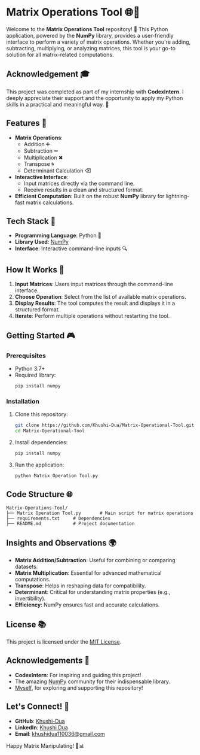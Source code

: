 # Matrix Operations Tool 🌐🔢

Welcome to the **Matrix Operations Tool** repository! 🌟 This Python application, powered by the **NumPy** library, provides a user-friendly interface to perform a variety of matrix operations. Whether you're adding, subtracting, multiplying, or analyzing matrices, this tool is your go-to solution for all matrix-related computations. 



## Acknowledgement 🎓

This project was completed as part of my internship with **CodexIntern**. I deeply appreciate their support and the opportunity to apply my Python skills in a practical and meaningful way. 🙏



## Features 🔄

- **Matrix Operations**:
  - Addition ➕
  - Subtraction ➖
  - Multiplication ✖
  - Transpose 🌀
  - Determinant Calculation ⌫
- **Interactive Interface**:
  - Input matrices directly via the command line.
  - Receive results in a clean and structured format.
- **Efficient Computation**: Built on the robust **NumPy** library for lightning-fast matrix calculations.



## Tech Stack 🧠

- **Programming Language**: Python 🐍
- **Library Used**: [NumPy](https://numpy.org/)
- **Interface**: Interactive command-line inputs 🔍



## How It Works 🚀

1. **Input Matrices**: Users input matrices through the command-line interface.
2. **Choose Operation**: Select from the list of available matrix operations.
3. **Display Results**: The tool computes the result and displays it in a structured format.
4. **Iterate**: Perform multiple operations without restarting the tool.



## Getting Started 🎮

### Prerequisites 

- Python 3.7+
- Required library:
  ```bash
  pip install numpy
  ```

### Installation 

1. Clone this repository:
   ```bash
   git clone https://github.com/Khushi-Dua/Matrix-Operational-Tool.git
   cd Matrix-Operational-Tool
   ```

2. Install dependencies:
   ```bash
   pip install numpy

   ```

3. Run the application:
   ```bash
   python Matrix Operation Tool.py 
   ```



## Code Structure 🌐

```
Matrix-Operations-Tool/
├── Matrix Operation Tool.py       # Main script for matrix operations
├── requirements.txt     # Dependencies
├── README.md            # Project documentation

```



## Insights and Observations 🌍

- **Matrix Addition/Subtraction**: Useful for combining or comparing datasets.
- **Matrix Multiplication**: Essential for advanced mathematical computations.
- **Transpose**: Helps in reshaping data for compatibility.
- **Determinant**: Critical for understanding matrix properties (e.g., invertibility).
- **Efficiency**: NumPy ensures fast and accurate calculations.




## License 📚

This project is licensed under the [MIT License](LICENSE).



## Acknowledgements 🎉

- **CodexIntern**: For inspiring and guiding this project!
- The amazing [NumPy](https://numpy.org/) community for their indispensable library.
- [Myself](https://github.com/Khushi-Dua), for exploring and supporting this repository!

## Let's Connect! 📢

- **GitHub**: [Khushi-Dua](https://github.com/Khushi-Dua)
- **LinkedIn**: [Khushi Dua](https://linkedin.com/in/khushi-dua7)
- **Email**: khushidua110036@gmail.com

Happy Matrix Manipulating! 🌟📊
